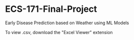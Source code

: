# ECS-171-Final-Project
Early Disease Prediction based on Weather using ML Models

To view .csv, download the "Excel Viewer" extension
